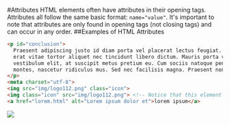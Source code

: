 #Attributes
HTML elements often have attributes in their opening tags. Attributes all follow the same basic format: `name="value"`. It's important to note that attributes are only found in opening tags (not closing tags) and can occur in any order.
##Examples of HTML Attributes
```html
<p id="conclusion">
  Praesent adipiscing justo id diam porta vel placerat lectus feugiat. Vivamus hendrerit 
  erat vitae tortor aliquet nec tincidunt libero dictum. Mauris porta vehicula pulvinar. Sed tristique 
  vestibulum elit, at suscipit metus pretium eu. Cum sociis natoque penatibus et magnis dis parturient 
  montes, nascetur ridiculus mus. Sed nec facilisis magna. Praesent non nisl ut ligula mattis mollis.
</p>
<meta charset="utf-8">
<img src="img/logo112.png" class="icon">
<img class="icon" src="img/logo112.png"> <!-- Notice that this element is exactly the same as the one before. -->
<a href="lorem.html" alt="Lorem ipsum dolor et">lorem ipsum</a>
```

![](http://christensenacademy.org/img/signature.png)
